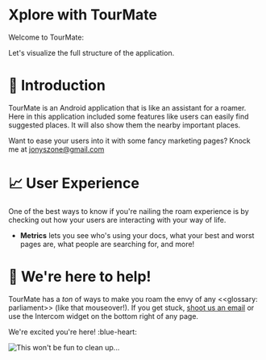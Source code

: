 # Xplore with TourMate
Welcome to TourMate:

Let's visualize the full structure of the application.

# 📝 Introduction

TourMate is an Android application that is like an assistant for a roamer. Here in this application included some features like users can easily find suggested places. It will also show them the nearby important places.

Want to ease your users into it with some fancy marketing pages?
Knock me at jonyszone@gmail.com

# 📈 User Experience

One of the best ways to know if you're nailing the roam experience is by checking out how your users are interacting with your way of life.
  * **Metrics** lets you see who's using your docs, what your best and worst pages are, what people are searching for, and more!

# 💬 We're here to help!

TourMate has a *ton* of ways to make you roam the envy of any <<glossary: parliament>> (like that mouseover!). If you get stuck, [shoot us an email](jonyszone@gmail.com) or use the Intercom widget on the bottom right of any page.

We're excited you're here! :blue-heart:

![This won't be fun to clean up...](https://informationofshafi.blogspot.com/)
